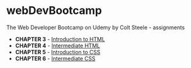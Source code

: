 # webDevBootcamp
The Web Developer Bootcamp on Udemy by Colt Steele - assignments

* **CHAPTER 3** - [Introduction to HTML](https://github.com/st33ze/webDevBootcamp/chapter_3)
* **CHAPTER 4** - [Intermediate HTML](https://github.com/st33ze/webDevBootcamp/chapter_4)
* **CHAPTER 5** - [Introduction to CSS](https://github.com/st33ze/webDevBootcamp/chapter_5)
* **CHAPTER 6** - [Intermediate CSS](https://github.com/st33ze/webDevBootcamp/chapter_6)
